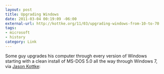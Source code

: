 ```yaml
--- 
layout: post
title: Upgrading Windows
date: 2011-03-04 00:19:09 -06:00
external-url: http://kottke.org/11/03/upgrading-windows-from-10-to-70
tags:
- microsoft
- history
category: Link
---
```

Some guy upgrades his computer through every version of Windows starting with a clean install of MS-DOS 5.0 all the way through Windows 7, via <a href="http://kottke.org/11/03/upgrading-windows-from-10-to-70">Jason Kottke</a>:

<object width="560" height="349"><param name="movie" value="http://www.youtube.com/v/vPnehDhGa14&hl=en_US&feature=player_embedded&version=3"></param><param name="allowFullScreen" value="true"></param><param name="allowScriptAccess" value="always"></param><embed src="http://www.youtube.com/v/vPnehDhGa14&hl=en_US&feature=player_embedded&version=3" type="application/x-shockwave-flash" allowfullscreen="true" allowScriptAccess="always" width="640" height="390"></embed></object>
